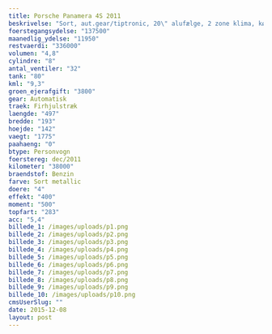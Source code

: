 ```yaml
---
title: Porsche Panamera 4S 2011
beskrivelse: "Sort, aut.gear/tiptronic, 20\" alufælge, 2 zone klima, køl i handskerum, alarm, fjernb. c.lås, parkeringssensor, ratgearskifte, fartpilot, kørecomputer, infocenter, startspærre, auto. nedbl. bakspejl, udv. temp. måler, regnsensor, sædevarme, el indst. forsæder, el-soltag, glastag, 4x el-ruder, el-spejle m/varme, cd/radio, navigation, multifunktionsrat, håndfrit til mobil, bluetooth, armlæn, bagagerumsdækken, kopholder, læderindtræk, lygtevasker, tågelygter, xenonlys, service ok, lev. nysynet, 10 airbags, abs, antispin, esp, servo, hækspoiler, BOSE Surround Sound, comfort memory paket, PCM, PASM, PTM Sport udsødning, PDLS, Privacy vinduer bag, PDK, isofix, mørktonede ruder i bag, tonede ruder, ikke ryger"
foerstegangsydelse: "137500"
maanedlig_ydelse: "11950"
restvaerdi: "336000"
volumen: "4,8"
cylindre: "8"
antal_ventiler: "32"
tank: "80"
kml: "9,3"
groen_ejerafgift: "3800"
gear: Automatisk
traek: Firhjulstræk
laengde: "497"
bredde: "193"
hoejde: "142"
vaegt: "1775"
paahaeng: "0"
btype: Personvogn
foerstereg: dec/2011
kilometer: "38000"
braendstof: Benzin
farve: Sort metallic
doere: "4"
effekt: "400"
moment: "500"
topfart: "283"
acc: "5,4"
billede_1: /images/uploads/p1.png
billede_2: /images/uploads/p2.png
billede_3: /images/uploads/p3.png
billede_4: /images/uploads/p4.png
billede_5: /images/uploads/p5.png
billede_6: /images/uploads/p6.png
billede_7: /images/uploads/p7.png
billede_8: /images/uploads/p8.png
billede_9: /images/uploads/p9.png
billede_10: /images/uploads/p10.png
cmsUserSlug: ""
date: 2015-12-08 
layout: post
---
```


